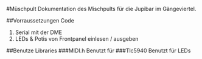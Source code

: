 #Müschpult
Dokumentation des Mischpults für die Jupibar im Gängeviertel.

##Vorraussetzungen Code
1. Serial mit der DME
2. LEDs & Potis von Frontpanel einlesen / ausgeben

##Benutze Libraries
###MIDI.h
Benutzt für
###Tlc5940
Benutzt für LEDs

